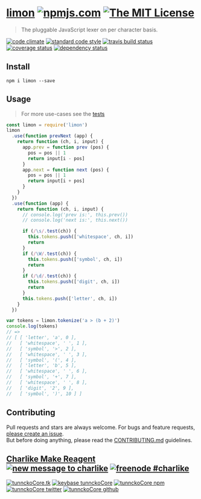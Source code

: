# [limon][author-www-url] [![npmjs.com][npmjs-img]][npmjs-url] [![The MIT License][license-img]][license-url] 

> The pluggable JavaScript lexer on per character basis.

[![code climate][codeclimate-img]][codeclimate-url] [![standard code style][standard-img]][standard-url] [![travis build status][travis-img]][travis-url] [![coverage status][coveralls-img]][coveralls-url] [![dependency status][david-img]][david-url]

## Install
```
npm i limon --save
```

## Usage
> For more use-cases see the [tests](./test.js)

```js
const limon = require('limon')
limon
  .use(function prevNext (app) {
    return function (ch, i, input) {
      app.prev = function prev (pos) {
        pos = pos || 1
        return input[i - pos]
      }
      app.next = function next (pos) {
        pos = pos || 1
        return input[i + pos]
      }
    }
  })
  .use(function (app) {
    return function (ch, i, input) {
      // console.log('prev is:', this.prev())
      // console.log('next is:', this.next())

      if (/\s/.test(ch)) {
        this.tokens.push(['whitespace', ch, i])
        return
      }
      if (/\W/.test(ch)) {
        this.tokens.push(['symbol', ch, i])
        return
      }
      if (/\d/.test(ch)) {
        this.tokens.push(['digit', ch, i])
        return
      }
      this.tokens.push(['letter', ch, i])
    }
  })

var tokens = limon.tokenize('a > (b + 2)')
console.log(tokens)
// =>
// [ [ 'letter', 'a', 0 ],
//   [ 'whitespace', ' ', 1 ],
//   [ 'symbol', '>', 2 ],
//   [ 'whitespace', ' ', 3 ],
//   [ 'symbol', '(', 4 ],
//   [ 'letter', 'b', 5 ],
//   [ 'whitespace', ' ', 6 ],
//   [ 'symbol', '+', 7 ],
//   [ 'whitespace', ' ', 8 ],
//   [ 'digit', '2', 9 ],
//   [ 'symbol', ')', 10 ] ]
```

## Contributing
Pull requests and stars are always welcome. For bugs and feature requests, [please create an issue](https://github.com/limonjs/limon/issues/new).  
But before doing anything, please read the [CONTRIBUTING.md](./CONTRIBUTING.md) guidelines.

## [Charlike Make Reagent](http://j.mp/1stW47C) [![new message to charlike][new-message-img]][new-message-url] [![freenode #charlike][freenode-img]][freenode-url]

[![tunnckoCore.tk][author-www-img]][author-www-url] [![keybase tunnckoCore][keybase-img]][keybase-url] [![tunnckoCore npm][author-npm-img]][author-npm-url] [![tunnckoCore twitter][author-twitter-img]][author-twitter-url] [![tunnckoCore github][author-github-img]][author-github-url]

[extend-shallow]: https://github.com/jonschlinkert/extend-shallow
[isarray]: https://github.com/juliangruber/isarray
[isobject]: https://github.com/jonschlinkert/isobject

[npmjs-url]: https://www.npmjs.com/package/limon
[npmjs-img]: https://img.shields.io/npm/v/limon.svg?label=limon

[license-url]: https://github.com/limonjs/limon/blob/master/LICENSE
[license-img]: https://img.shields.io/badge/license-MIT-blue.svg

[codeclimate-url]: https://codeclimate.com/github/limonjs/limon
[codeclimate-img]: https://img.shields.io/codeclimate/github/limonjs/limon.svg

[travis-url]: https://travis-ci.org/limonjs/limon
[travis-img]: https://img.shields.io/travis/limonjs/limon/master.svg

[coveralls-url]: https://coveralls.io/r/limonjs/limon
[coveralls-img]: https://img.shields.io/coveralls/limonjs/limon.svg

[david-url]: https://david-dm.org/limonjs/limon
[david-img]: https://img.shields.io/david/limonjs/limon.svg

[standard-url]: https://github.com/feross/standard
[standard-img]: https://img.shields.io/badge/code%20style-standard-brightgreen.svg

[author-www-url]: http://www.tunnckocore.tk
[author-www-img]: https://img.shields.io/badge/www-tunnckocore.tk-fe7d37.svg

[keybase-url]: https://keybase.io/tunnckocore
[keybase-img]: https://img.shields.io/badge/keybase-tunnckocore-8a7967.svg

[author-npm-url]: https://www.npmjs.com/~tunnckocore
[author-npm-img]: https://img.shields.io/badge/npm-~tunnckocore-cb3837.svg

[author-twitter-url]: https://twitter.com/tunnckoCore
[author-twitter-img]: https://img.shields.io/badge/twitter-@tunnckoCore-55acee.svg

[author-github-url]: https://github.com/tunnckoCore
[author-github-img]: https://img.shields.io/badge/github-@tunnckoCore-4183c4.svg

[freenode-url]: http://webchat.freenode.net/?channels=charlike
[freenode-img]: https://img.shields.io/badge/freenode-%23charlike-5654a4.svg

[new-message-url]: https://github.com/tunnckoCore/ama
[new-message-img]: https://img.shields.io/badge/ask%20me-anything-green.svg


